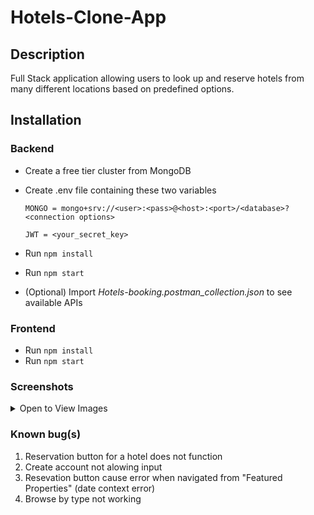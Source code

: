 # Hotels-Clone-App
## Description
Full Stack application allowing users to look up and reserve hotels from many different locations based on predefined options.

## Installation
### Backend
- Create a free tier cluster from MongoDB
- Create .env file containing these two variables

    ```MONGO = mongo+srv://<user>:<pass>@<host>:<port>/<database>?<connection options>```
    
    ```JWT = <your_secret_key>```
- Run `npm install`
- Run `npm start`
- (Optional) Import *Hotels-booking.postman_collection.json* to see available APIs

### Frontend
- Run `npm install`
- Run `npm start`



### Screenshots
<details>
  <summary>Open to View Images</summary>
  
  ### <a href="https://i.imgur.com/zSArG1F.png">Default search with date and custom options</a>
  <img alt="Default" src="https://i.imgur.com/zSArG1F.png" />
  
  ### <a href="https://i.imgur.com/jhPufwV.jpg">Main page including features and property types</a>
  <img alt="Main_Page" src="https://i.imgur.com/jhPufwV.jpg" />

  ### <a href="https://i.imgur.com/W9n8Pxm.jpg">Search Result page with cutomizable fields</a>
  <img alt="Search" src="https://i.imgur.com/W9n8Pxm.jpg" />
  
  ### <a href="https://i.imgur.com/ckVbH4T.pngg">Hotels details and image carousel</a>
  <img alt="" src="https://i.imgur.com/deO2UFp.jpg" />
  <img alt="alt_text" src="https://i.imgur.com/ckVbH4T.png" />

  ### <a href="https://i.imgur.com/Z5gIvjc.jpg">Login and register pages</a>
  <img alt="alt_text" src="https://i.imgur.com/Z5gIvjc.jpg" />
</details>

### Known bug(s)
1. Reservation button for a hotel does not function
2. Create account not alowing input
3. Resevation button cause error when navigated from "Featured Properties" (date context error)
4. Browse by type not working
